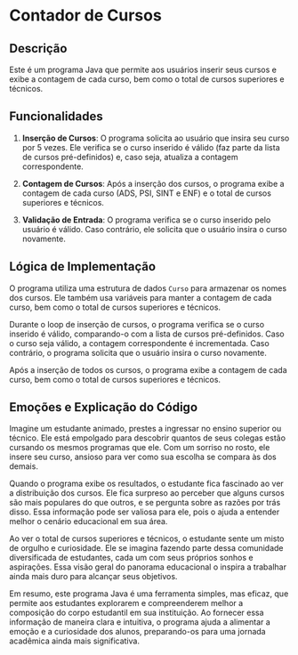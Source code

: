 # Contador de Cursos

## Descrição

Este é um programa Java que permite aos usuários inserir seus cursos e exibe a contagem de cada curso, bem como o total de cursos superiores e técnicos.

## Funcionalidades

1. **Inserção de Cursos**: O programa solicita ao usuário que insira seu curso por 5 vezes. Ele verifica se o curso inserido é válido (faz parte da lista de cursos pré-definidos) e, caso seja, atualiza a contagem correspondente.

2. **Contagem de Cursos**: Após a inserção dos cursos, o programa exibe a contagem de cada curso (ADS, PSI, SINT e ENF) e o total de cursos superiores e técnicos.

3. **Validação de Entrada**: O programa verifica se o curso inserido pelo usuário é válido. Caso contrário, ele solicita que o usuário insira o curso novamente.

## Lógica de Implementação

O programa utiliza uma estrutura de dados `Curso` para armazenar os nomes dos cursos. Ele também usa variáveis para manter a contagem de cada curso, bem como o total de cursos superiores e técnicos.

Durante o loop de inserção de cursos, o programa verifica se o curso inserido é válido, comparando-o com a lista de cursos pré-definidos. Caso o curso seja válido, a contagem correspondente é incrementada. Caso contrário, o programa solicita que o usuário insira o curso novamente.

Após a inserção de todos os cursos, o programa exibe a contagem de cada curso, bem como o total de cursos superiores e técnicos.

## Emoções e Explicação do Código

Imagine um estudante animado, prestes a ingressar no ensino superior ou técnico. Ele está empolgado para descobrir quantos de seus colegas estão cursando os mesmos programas que ele. Com um sorriso no rosto, ele insere seu curso, ansioso para ver como sua escolha se compara às dos demais. 

Quando o programa exibe os resultados, o estudante fica fascinado ao ver a distribuição dos cursos. Ele fica surpreso ao perceber que alguns cursos são mais populares do que outros, e se pergunta sobre as razões por trás disso. Essa informação pode ser valiosa para ele, pois o ajuda a entender melhor o cenário educacional em sua área.

Ao ver o total de cursos superiores e técnicos, o estudante sente um misto de orgulho e curiosidade. Ele se imagina fazendo parte dessa comunidade diversificada de estudantes, cada um com seus próprios sonhos e aspirações. Essa visão geral do panorama educacional o inspira a trabalhar ainda mais duro para alcançar seus objetivos.

Em resumo, este programa Java é uma ferramenta simples, mas eficaz, que permite aos estudantes explorarem e compreenderem melhor a composição do corpo estudantil em sua instituição. Ao fornecer essa informação de maneira clara e intuitiva, o programa ajuda a alimentar a emoção e a curiosidade dos alunos, preparando-os para uma jornada acadêmica ainda mais significativa. 
